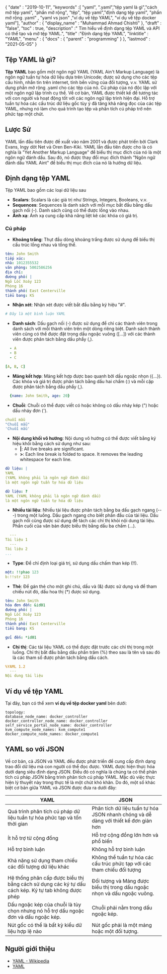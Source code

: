 {
  "date" : "2019-10-11",
  "keywords" :[ "yaml", ".yaml","tệp yaml là gì","cách mở tệp yaml", "phần mở rộng", "tệp", "tệp yaml","định dạng tệp yaml", "phần mở rộng .yaml" , "yaml vs json" ,"ví dụ về tệp YAML", "ví dụ về tệp docker yaml"],
  "author" : {
    "display_name" : "Muhammad Ahmad Chishti"
},
  "draft" : "false",
  "toc" : true,
  "description" :" Tìm hiểu về định dạng tệp YAML và API có thể tạo và mở tệp YAML.",
  "title" :"Định dạng tệp YAML",
  "linktitle" : "YAML",
  "menu" : {
    "docs" : {
      "parent" : "programming"
}
},
  "lastmod" : "2021-05-05"
}

## Tệp YAML là gì? ##

**Tệp YAML** bao gồm một ngôn ngữ YAML (YAML Ain't Markup Language) là ngôn ngữ tuần tự hóa dữ liệu dựa trên Unicode; được sử dụng cho các tệp cấu hình, nhắn tin trên internet, tính bền vững của đối tượng, v.v. YAML sử dụng phần mở rộng .yaml cho các tệp của nó. Cú pháp của nó độc lập với một ngôn ngữ lập trình cụ thể. Về cơ bản, YAML được thiết kế để tương tác với con người và hoạt động tốt với các ngôn ngữ lập trình hiện đại. Hỗ trợ tuần tự hóa các cấu trúc dữ liệu gốc tùy ý đã tăng khả năng đọc của các tệp YAML, nhưng nó làm cho quá trình tạo tệp và phân tích cú pháp trở nên phức tạp một chút.

## Lược Sử ##

YAML lần đầu tiên được đề xuất vào năm 2001 và được phát triển bởi Clark Evans, Ingy döt Net và Oren Ben-Kiki. YAML lần đầu tiên được cho là có nghĩa là "Yet Another Markup Language" để biểu thị mục đích của nó là một ngôn ngữ đánh dấu. Sau đó, nó được thay đổi mục đích thành "Ngôn ngữ đánh dấu YAML Aint" để biểu thị mục đích của nó là hướng dữ liệu.


## Định dạng tệp YAML ##

Tệp YAML bao gồm các loại dữ liệu sau

- **Scalars**: Scalars là các giá trị như Strings, Integers, Booleans, v.v.
- **Sequences**: Sequences là danh sách với mỗi mục bắt đầu bằng dấu gạch nối (-). Danh sách cũng có thể được lồng vào nhau.
- **Ánh xạ**: Ánh xạ cung cấp khả năng liệt kê các khóa có giá trị.

### Cú pháp ###

- **Khoảng trắng**: Thụt đầu dòng khoảng trắng được sử dụng để biểu thị cấu trúc lồng nhau và tổng thể.

```yaml
tên: John Smith
tiếp xúc:
nhà: 1012355532
văn phòng: 5002586256
địa chỉ:
đường phố: |
Ngõ Lốc Xoáy 123
Phòng 16
thành phố: East Centerville
tiểu bang: KS
```

- **Nhận xét**: Nhận xét được viết bắt đầu bằng ký hiệu "#".

```yaml
# Đây là một bình luận YAML
```

- **Danh sách**: Dấu gạch nối (-) được sử dụng để chỉ các thành viên trong danh sách với mỗi thành viên trên một dòng riêng biệt. Danh sách thành viên cũng có thể được đặt trong dấu ngoặc vuông ([...]) với các thành viên được phân tách bằng dấu phẩy (,).

```yaml
  - A
  - B
  - C
```

```yaml
[A, B, C]
```

- **Mảng kết hợp**: Mảng kết hợp được bao quanh bởi dấu ngoặc nhọn ({...}). Các khóa và giá trị được phân tách bằng dấu hai chấm (:) và mỗi cặp được phân tách bằng dấu phẩy (,).

```yaml
  {name: John Smith, age: 20}
```

- **Chuỗi**: Chuỗi có thể được viết có hoặc không có dấu nháy kép (") hoặc dấu nháy đơn (').

```yaml
chuỗi mẫu
"Chuỗi mẫu"
'Chuỗi mẫu'
```

- **Nội dung khối vô hướng**: Nội dung vô hướng có thể được viết bằng ký hiệu khối bằng cách sử dụng như sau:
  - **|**: All live breaks are significant.
  - **>**: Each line break is folded to space. It removes the leading whitespace for each line.

```yaml
dữ liệu: |
YAML
(YAML không phải là ngôn ngữ đánh dấu)
là một ngôn ngữ tuần tự hóa dữ liệu
```

```yaml
dữ liệu: ?
YAML (YAML không phải là ngôn ngữ đánh dấu)
là một ngôn ngữ tuần tự hóa dữ liệu
```

- **Nhiều tài liệu**: Nhiều tài liệu được phân tách bằng ba dấu gạch ngang (---) trong một luồng. Dấu gạch ngang cho biết phần đầu của tài liệu. Dấu gạch nối cũng được sử dụng để tách các chỉ thị khỏi nội dung tài liệu. Phần cuối của văn bản được biểu thị bằng dấu ba chấm (...).

```yaml
  ---
Tài liệu 1
  ---
Tài liệu 2
...
```

- **Type**: Để chỉ định loại giá trị, sử dụng dấu chấm than kép (!!).

```yaml
một: !!phao 123
b:!!str 123
```

- **Thẻ**: Để gán thẻ cho một ghi chú, dấu và (&) được sử dụng và để tham chiếu nút đó, dấu hoa thị (*) được sử dụng.

```yaml
tên: John Smith
hóa đơn đến: &id01
đường phố: |
Ngõ Lốc Xoáy 123
Phòng 16
thành phố: East Centerville
tiểu bang: KS

gửi đến: *id01
```

- **Chỉ thị**: Các tài liệu YAML có thể được đặt trước các chỉ thị trong một luồng. Chỉ thị bắt đầu bằng dấu phần trăm (%) theo sau là tên và sau đó là các tham số được phân tách bằng dấu cách.

```yaml
%YAML 1.2
  ---
Nội dung tài liệu
```
## Ví dụ về tệp YAML
Tại đây, bạn có thể xem **ví dụ về tệp docker yaml** bên dưới:

```
topology:
database_node_name: docker_controller
docker_controller_node_name: docker_controller
self_service_portal_node_name: docker_controller
kvm_compute_node_names: kvm_compute1
docker_compute_node_names: docker_compute1
```

## YAML so với JSON
Về cơ bản, cả JSON và YAML đều được phát triển để cung cấp định dạng trao đổi dữ liệu mà con người có thể đọc được. YAML được hiện thực hóa dưới dạng siêu định dạng JSON. Điều đó có nghĩa là chúng ta có thể phân tích cú pháp JSON bằng trình phân tích cú pháp YAML. Mặc dù việc thực hiện lý thuyết này trong thực tế là một chút khó khăn. Do đó, một số khác biệt cơ bản giữa YAML và JSON được đưa ra dưới đây:

|YAML| JSON|
---|---|
|Quá trình phân tích cú pháp dữ liệu tuần tự hóa phức tạp và tốn thời gian |Phân tích dữ liệu tuần tự hóa JSON nhanh chóng và dễ dàng với thiết kế đơn giản hơn|
|Ít hỗ trợ từ cộng đồng| Hỗ trợ cộng đồng lớn hơn và phổ biến |
|Hỗ trợ bình luận| Không hỗ trợ bình luận|
|Khả năng sử dụng tham chiếu các đối tượng dữ liệu khác| Không thể tuần tự hóa các cấu trúc phức tạp với các tham chiếu đối tượng |
|Hệ thống phân cấp được biểu thị bằng cách sử dụng các ký tự dấu cách kép. Ký tự tab không được phép|Đối tượng và Mảng được biểu thị trong dấu ngoặc nhọn và dấu ngoặc vuông.|
|Dấu ngoặc kép của chuỗi là tùy chọn nhưng nó hỗ trợ dấu ngoặc đơn và dấu ngoặc kép.|Chuỗi phải nằm trong dấu ngoặc kép.|
|Nút gốc có thể là bất kỳ kiểu dữ liệu hợp lệ nào|Nút gốc phải là một mảng hoặc một đối tượng.|


## Người giới thiệu ##

- [YAML - Wikipedia](https://en.wikipedia.org/wiki/YAML)
- [YAML](https://yaml.org/spec/1.2/spec.html)

